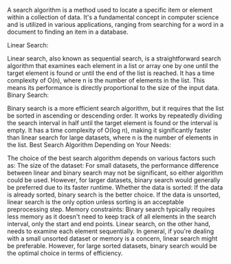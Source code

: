 A search algorithm is a method used to locate a specific item or element within a collection of data. It's a fundamental concept in computer science and is utilized in various applications, ranging from searching for a word in a document to finding an item in a database.

Linear Search:

Linear search, also known as sequential search, is a straightforward search algorithm that examines each element in a list or array one by one until the target element is found or until the end of the list is reached.
It has a time complexity of O(n), where n is the number of elements in the list. This means its performance is directly proportional to the size of the input data.
Binary Search:

Binary search is a more efficient search algorithm, but it requires that the list be sorted in ascending or descending order.
It works by repeatedly dividing the search interval in half until the target element is found or the interval is empty.
It has a time complexity of O(log n), making it significantly faster than linear search for large datasets, where n is the number of elements in the list.
Best Search Algorithm Depending on Your Needs:

The choice of the best search algorithm depends on various factors such as:
The size of the dataset: For small datasets, the performance difference between linear and binary search may not be significant, so either algorithm could be used. However, for larger datasets, binary search would generally be preferred due to its faster runtime.
Whether the data is sorted: If the data is already sorted, binary search is the better choice. If the data is unsorted, linear search is the only option unless sorting is an acceptable preprocessing step.
Memory constraints: Binary search typically requires less memory as it doesn't need to keep track of all elements in the search interval, only the start and end points. Linear search, on the other hand, needs to examine each element sequentially.
In general, if you're dealing with a small unsorted dataset or memory is a concern, linear search might be preferable. However, for large sorted datasets, binary search would be the optimal choice in terms of efficiency.





